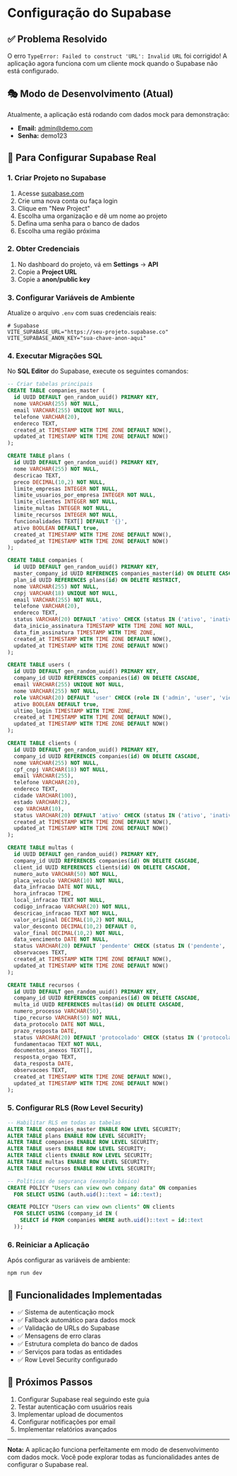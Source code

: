 # Configuração do Supabase

## ✅ Problema Resolvido

O erro `TypeError: Failed to construct 'URL': Invalid URL` foi corrigido! A aplicação agora funciona com um cliente mock quando o Supabase não está configurado.

## 🎭 Modo de Desenvolvimento (Atual)

Atualmente, a aplicação está rodando com dados mock para demonstração:
- **Email:** admin@demo.com
- **Senha:** demo123

## 🚀 Para Configurar Supabase Real

### 1. Criar Projeto no Supabase
1. Acesse [supabase.com](https://supabase.com)
2. Crie uma nova conta ou faça login
3. Clique em "New Project"
4. Escolha uma organização e dê um nome ao projeto
5. Defina uma senha para o banco de dados
6. Escolha uma região próxima

### 2. Obter Credenciais
1. No dashboard do projeto, vá em **Settings** → **API**
2. Copie a **Project URL**
3. Copie a **anon/public key**

### 3. Configurar Variáveis de Ambiente
Atualize o arquivo `.env` com suas credenciais reais:

```env
# Supabase
VITE_SUPABASE_URL="https://seu-projeto.supabase.co"
VITE_SUPABASE_ANON_KEY="sua-chave-anon-aqui"
```

### 4. Executar Migrações SQL

No **SQL Editor** do Supabase, execute os seguintes comandos:

```sql
-- Criar tabelas principais
CREATE TABLE companies_master (
  id UUID DEFAULT gen_random_uuid() PRIMARY KEY,
  nome VARCHAR(255) NOT NULL,
  email VARCHAR(255) UNIQUE NOT NULL,
  telefone VARCHAR(20),
  endereco TEXT,
  created_at TIMESTAMP WITH TIME ZONE DEFAULT NOW(),
  updated_at TIMESTAMP WITH TIME ZONE DEFAULT NOW()
);

CREATE TABLE plans (
  id UUID DEFAULT gen_random_uuid() PRIMARY KEY,
  nome VARCHAR(255) NOT NULL,
  descricao TEXT,
  preco DECIMAL(10,2) NOT NULL,
  limite_empresas INTEGER NOT NULL,
  limite_usuarios_por_empresa INTEGER NOT NULL,
  limite_clientes INTEGER NOT NULL,
  limite_multas INTEGER NOT NULL,
  limite_recursos INTEGER NOT NULL,
  funcionalidades TEXT[] DEFAULT '{}',
  ativo BOOLEAN DEFAULT true,
  created_at TIMESTAMP WITH TIME ZONE DEFAULT NOW(),
  updated_at TIMESTAMP WITH TIME ZONE DEFAULT NOW()
);

CREATE TABLE companies (
  id UUID DEFAULT gen_random_uuid() PRIMARY KEY,
  master_company_id UUID REFERENCES companies_master(id) ON DELETE CASCADE,
  plan_id UUID REFERENCES plans(id) ON DELETE RESTRICT,
  nome VARCHAR(255) NOT NULL,
  cnpj VARCHAR(18) UNIQUE NOT NULL,
  email VARCHAR(255) NOT NULL,
  telefone VARCHAR(20),
  endereco TEXT,
  status VARCHAR(20) DEFAULT 'ativo' CHECK (status IN ('ativo', 'inativo', 'suspenso')),
  data_inicio_assinatura TIMESTAMP WITH TIME ZONE NOT NULL,
  data_fim_assinatura TIMESTAMP WITH TIME ZONE,
  created_at TIMESTAMP WITH TIME ZONE DEFAULT NOW(),
  updated_at TIMESTAMP WITH TIME ZONE DEFAULT NOW()
);

CREATE TABLE users (
  id UUID DEFAULT gen_random_uuid() PRIMARY KEY,
  company_id UUID REFERENCES companies(id) ON DELETE CASCADE,
  email VARCHAR(255) UNIQUE NOT NULL,
  nome VARCHAR(255) NOT NULL,
  role VARCHAR(20) DEFAULT 'user' CHECK (role IN ('admin', 'user', 'viewer')),
  ativo BOOLEAN DEFAULT true,
  ultimo_login TIMESTAMP WITH TIME ZONE,
  created_at TIMESTAMP WITH TIME ZONE DEFAULT NOW(),
  updated_at TIMESTAMP WITH TIME ZONE DEFAULT NOW()
);

CREATE TABLE clients (
  id UUID DEFAULT gen_random_uuid() PRIMARY KEY,
  company_id UUID REFERENCES companies(id) ON DELETE CASCADE,
  nome VARCHAR(255) NOT NULL,
  cpf_cnpj VARCHAR(18) NOT NULL,
  email VARCHAR(255),
  telefone VARCHAR(20),
  endereco TEXT,
  cidade VARCHAR(100),
  estado VARCHAR(2),
  cep VARCHAR(10),
  status VARCHAR(20) DEFAULT 'ativo' CHECK (status IN ('ativo', 'inativo')),
  created_at TIMESTAMP WITH TIME ZONE DEFAULT NOW(),
  updated_at TIMESTAMP WITH TIME ZONE DEFAULT NOW()
);

CREATE TABLE multas (
  id UUID DEFAULT gen_random_uuid() PRIMARY KEY,
  company_id UUID REFERENCES companies(id) ON DELETE CASCADE,
  client_id UUID REFERENCES clients(id) ON DELETE CASCADE,
  numero_auto VARCHAR(50) NOT NULL,
  placa_veiculo VARCHAR(10) NOT NULL,
  data_infracao DATE NOT NULL,
  hora_infracao TIME,
  local_infracao TEXT NOT NULL,
  codigo_infracao VARCHAR(20) NOT NULL,
  descricao_infracao TEXT NOT NULL,
  valor_original DECIMAL(10,2) NOT NULL,
  valor_desconto DECIMAL(10,2) DEFAULT 0,
  valor_final DECIMAL(10,2) NOT NULL,
  data_vencimento DATE NOT NULL,
  status VARCHAR(20) DEFAULT 'pendente' CHECK (status IN ('pendente', 'pago', 'em_recurso', 'cancelado')),
  observacoes TEXT,
  created_at TIMESTAMP WITH TIME ZONE DEFAULT NOW(),
  updated_at TIMESTAMP WITH TIME ZONE DEFAULT NOW()
);

CREATE TABLE recursos (
  id UUID DEFAULT gen_random_uuid() PRIMARY KEY,
  company_id UUID REFERENCES companies(id) ON DELETE CASCADE,
  multa_id UUID REFERENCES multas(id) ON DELETE CASCADE,
  numero_processo VARCHAR(50),
  tipo_recurso VARCHAR(50) NOT NULL,
  data_protocolo DATE NOT NULL,
  prazo_resposta DATE,
  status VARCHAR(20) DEFAULT 'protocolado' CHECK (status IN ('protocolado', 'em_analise', 'deferido', 'indeferido', 'cancelado')),
  fundamentacao TEXT NOT NULL,
  documentos_anexos TEXT[],
  resposta_orgao TEXT,
  data_resposta DATE,
  observacoes TEXT,
  created_at TIMESTAMP WITH TIME ZONE DEFAULT NOW(),
  updated_at TIMESTAMP WITH TIME ZONE DEFAULT NOW()
);
```

### 5. Configurar RLS (Row Level Security)

```sql
-- Habilitar RLS em todas as tabelas
ALTER TABLE companies_master ENABLE ROW LEVEL SECURITY;
ALTER TABLE plans ENABLE ROW LEVEL SECURITY;
ALTER TABLE companies ENABLE ROW LEVEL SECURITY;
ALTER TABLE users ENABLE ROW LEVEL SECURITY;
ALTER TABLE clients ENABLE ROW LEVEL SECURITY;
ALTER TABLE multas ENABLE ROW LEVEL SECURITY;
ALTER TABLE recursos ENABLE ROW LEVEL SECURITY;

-- Políticas de segurança (exemplo básico)
CREATE POLICY "Users can view own company data" ON companies
  FOR SELECT USING (auth.uid()::text = id::text);

CREATE POLICY "Users can view own clients" ON clients
  FOR SELECT USING (company_id IN (
    SELECT id FROM companies WHERE auth.uid()::text = id::text
  ));
```

### 6. Reiniciar a Aplicação

Após configurar as variáveis de ambiente:

```bash
npm run dev
```

## 🔧 Funcionalidades Implementadas

- ✅ Sistema de autenticação mock
- ✅ Fallback automático para dados mock
- ✅ Validação de URLs do Supabase
- ✅ Mensagens de erro claras
- ✅ Estrutura completa do banco de dados
- ✅ Serviços para todas as entidades
- ✅ Row Level Security configurado

## 📝 Próximos Passos

1. Configurar Supabase real seguindo este guia
2. Testar autenticação com usuários reais
3. Implementar upload de documentos
4. Configurar notificações por email
5. Implementar relatórios avançados

---

**Nota:** A aplicação funciona perfeitamente em modo de desenvolvimento com dados mock. Você pode explorar todas as funcionalidades antes de configurar o Supabase real.